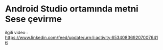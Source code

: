 # Android Studio ortamında metni Sese çevirme

ilgili video : https://www.linkedin.com/feed/update/urn:li:activity:6534083692070076416

